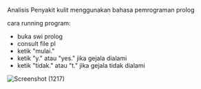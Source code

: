 Analisis Penyakit kulit menggunakan bahasa pemrograman prolog

cara running program:
- buka swi prolog
- consult file pl
- ketik "mulai."
- ketik "y." atau "yes." jika gejala dialami
- ketik "tidak." atau "t." jika gejala tidak dialami
  
![Screenshot (1217)](https://github.com/MRadityaAdhirajasa/Analisis-Penyakit-Kulit-prolog/assets/92293185/d10fe338-2f3e-4cec-8c0f-0a55f4221492)

